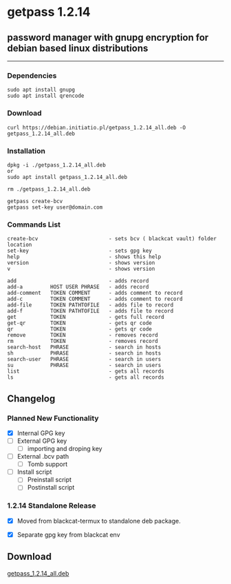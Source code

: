# getpass 1.2.14
## password manager with gnupg encryption for debian based linux distributions
<hr>

### Dependencies
```
sudo apt install gnupg 
sudo apt install qrencode
```

### Download
```
curl https://debian.initiatio.pl/getpass_1.2.14_all.deb -O getpass_1.2.14_all.deb
```
### Installation
```
dpkg -i ./getpass_1.2.14_all.deb
or
sudo apt install getpass_1.2.14_all.deb

rm ./getpass_1.2.14_all.deb

getpass create-bcv
getpass set-key user@domain.com
```
### Commands List
```
create-bcv                       - sets bcv ( blackcat vault) folder location
set-key                          - sets gpg key
help                             - shows this help
version                          - shows version
v                                - shows version

add                              - adds record
add-a         HOST USER PHRASE   - adds record
add-comment   TOKEN COMMENT      - adds comment to record
add-c         TOKEN COMMENT      - adds comment to record
add-file      TOKEN PATHTOFILE   - adds file to record
add-f         TOKEN PATHTOFILE   - adds file to record
get           TOKEN              - gets full record
get-qr        TOKEN              - gets qr code 
qr            TOKEN              - gets qr code 
remove        TOKEN              - removes record
rm            TOKEN              - removes record
search-host   PHRASE             - search in hosts
sh            PHRASE             - search in hosts
search-user   PHRASE             - search in users
su            PHRASE             - search in users
list                             - gets all records
ls                               - gets all records
```

## Changelog

### Planned New Functionality
 - [X] Internal GPG key
 - [ ] External GPG key 
   - [ ] importing and droping key
 - [ ] External .bcv path
   - [ ] Tomb support
 - [ ] Install script
   - [ ] Preinstall script
   - [ ] Postinstall script

### 1.2.14 Standalone Release
- [x] Moved from blackcat-termux to standalone deb package.
- [x] Separate gpg key from blackcat env





## Download
[getpass_1.2.14_all.deb]( https://debian.initiatio.pl/getpass_1.2.14_all.deb)
